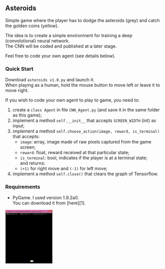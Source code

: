 ## Asteroids
Simple game where the player has to dodge the asteroids (grey) and catch the golden coins (yellow). 

The idea is to create a simple environment for training a deep (convolutional) neural network.  
The CNN will be coded and published at a later stage.

Feel free to code your own agent (see details below).

### Quick Start
Download `asteroids v1.0.py` and launch it.  
When playing as a human, hold the mouse button to move left or leave it to move right.

If you wish to code your own agent to play to game, you need to:  
1) create a `class Agent` in file `CNN_Agent.py` (and save it in the same folder as this game);  
2) implement a method `self.__init__`  that accepts `SCREEN_WIDTH` (int) as input;  
3) implement a method `self.choose_action(image, reward, is_terminal)`  
that accepts:  
    - `image`: array, image made of raw pixels captured from the game screen;  
    - `reward`: float, reward received at that particular state;  
    - `is_terminal`: bool, indicates if the player is at a terminal state;  
and returns:  
    - `(+1)` for right move and `(-1)` for left move;  
4) implement a method `self.close()` that clears the graph of Tensorflow.  

### Requirements
* PyGame. I used version 1.9.2a0.  
You can download it from [here][1].  

<img src="Animation.gif" width="30%" />
